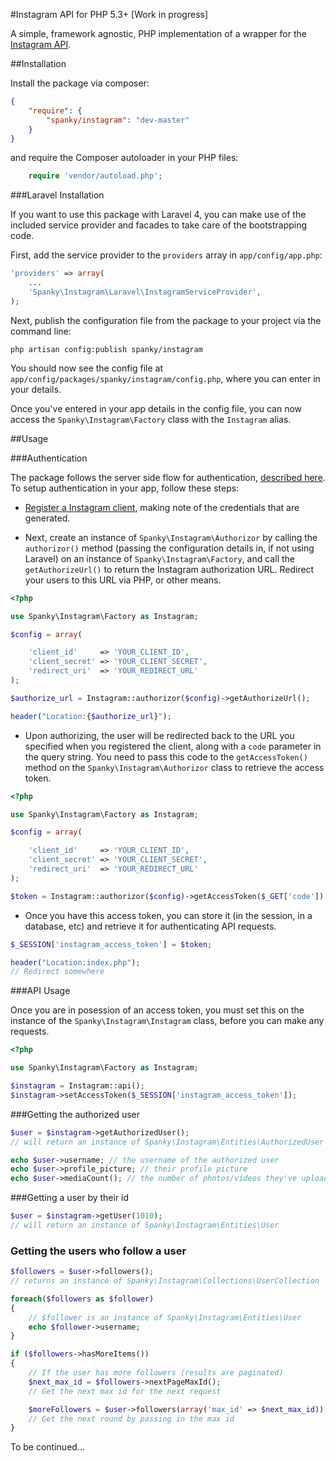 #Instagram API for PHP 5.3+ [Work in progress]

A simple, framework agnostic, PHP implementation of a wrapper for the [Instagram API](http://instagram.com/developer/).

##Installation

Install the package via composer:

```json
{
	"require": {
		"spanky/instagram": "dev-master"
	}
}
``` 
and require the Composer autoloader in your PHP files:

```php
	require 'vendor/autoload.php';
```

###Laravel Installation

If you want to use this package with Laravel 4, you can make use of the included service provider and facades to take care of the bootstrapping code.

First, add the service provider to the ```providers``` array in ```app/config/app.php```:

```php
'providers' => array(
	...
	'Spanky\Instagram\Laravel\InstagramServiceProvider',
);
```

Next, publish the configuration file from the package to your project via the command line:

```
php artisan config:publish spanky/instagram
```

You should now see the config file at ```app/config/packages/spanky/instagram/config.php```, where you can enter in your details.

Once you've entered in your app details in the config file, you can now access the ```Spanky\Instagram\Factory``` class with the ```Instagram``` alias.

##Usage

###Authentication

The package follows the server side flow for authentication, [described here](http://instagram.com/developer/authentication/). To setup authentication in your app, follow these steps:

- [Register a Instagram client](http://instagram.com/developer/clients/register), making note of the credentials that are generated.

- Next, create an instance of ```Spanky\Instagram\Authorizor``` by calling the ```authorizor()``` method (passing the configuration details in, if not using Laravel) on an instance of ```Spanky\Instagram\Factory```, and call the ```getAuthorizeUrl()``` to return the Instagram 
authorization URL. Redirect your users to this URL via PHP, or other means.

```php
<?php

use Spanky\Instagram\Factory as Instagram;

$config = array(

	'client_id' 	=> 'YOUR_CLIENT_ID',
	'client_secret'	=> 'YOUR_CLIENT_SECRET',
	'redirect_uri'	=> 'YOUR_REDIRECT_URL'
);

$authorize_url = Instagram::authorizor($config)->getAuthorizeUrl();

header("Location:{$authorize_url}");

```

- Upon authorizing, the user will be redirected back to the URL you specified when you registered the client, along with a ```code``` parameter in the query string. You need to pass this code to the ```getAccessToken()``` method on the ```Spanky\Instagram\Authorizor``` class to retrieve the access token.

```php
<?php

use Spanky\Instagram\Factory as Instagram;

$config = array(

	'client_id' 	=> 'YOUR_CLIENT_ID',
	'client_secret'	=> 'YOUR_CLIENT_SECRET',
	'redirect_uri'	=> 'YOUR_REDIRECT_URL'
);

$token = Instagram::authorizor($config)->getAccessToken($_GET['code']);
```

-  Once you have this access token, you can store it (in the session, in a database, etc) and retrieve it for authenticating API requests.

```php
$_SESSION['instagram_access_token'] = $token;

header("Location:index.php");
// Redirect somewhere
```

###API Usage

Once you are in posession of an access token, you must set this on the instance of 
the ```Spanky\Instagram\Instagram``` class, before you can make any requests.

```php
<?php

use Spanky\Instagram\Factory as Instagram;

$instagram = Instagram::api();
$instagram->setAccessToken($_SESSION['instagram_access_token']);

```

###Getting the authorized user

```php
$user = $instagram->getAuthorizedUser();
// will return an instance of Spanky\Instagram\Entities\AuthorizedUser

echo $user->username; // the username of the authorized user
echo $user->profile_picture; // their profile picture
echo $user->mediaCount(); // the number of photos/videos they've uploaded
```

###Getting a user by their id

```php
$user = $instagram->getUser(1010);
// will return an instance of Spanky\Instagram\Entities\User
```

### Getting the users who follow a user

```php
$followers = $user->followers();
// returns an instance of Spanky\Instagram\Collections\UserCollection

foreach($followers as $follower) 
{
	// $follower is an instance of Spanky\Instagram\Entities\User
	echo $follower->username;
}

if ($followers->hasMoreItems()) 
{
	// If the user has more followers (results are paginated)
	$next_max_id = $followers->nextPageMaxId();
	// Get the next max id for the next request

	$moreFollowers = $user->followers(array('max_id' => $next_max_id));
	// Get the next round by passing in the max id
}
```
To be continued...